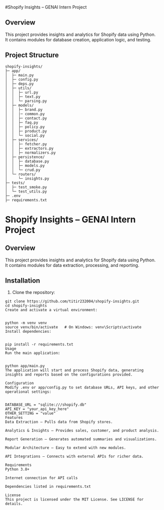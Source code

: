 #Shopify Insights – GENAI Intern Project

## Overview
This project provides insights and analytics for Shopify data using Python.  
It contains modules for database creation, application logic, and testing.

## Project Structure
```
shopify-insights/
├─ app/
│  ├─ main.py
│  ├─ config.py
│  ├─ deps.py
│  ├─ utils/
│  │  ├─ url.py
│  │  ├─ text.py
│  │  └─ parsing.py
│  ├─ models/
│  │  ├─ brand.py
│  │  |─ common.py
│  │  ├─ contact.py
│  │  ├─ faq.py
│  │  ├─ policy.py
│  │  ├─ product.py
│  │  └─ social.py
│  ├─ services/
│  │  ├─ fetcher.py
│  │  ├─ extractors.py
│  │  ├─ normalizers.py
│  ├─ persistence/
│  │  ├─ database.py
│  │  ├─ models.py
│  │  └─ crud.py
│  └─ routers/
│     └─ insights.py
├─ tests/
│  ├─ test_smoke.py
│  └─ test_utils.py
├─ .env
├─ requirements.txt
```
# Shopify Insights – GENAI Intern Project

## Overview
This project provides insights and analytics for Shopify data using Python.  
It contains modules for data extraction, processing, and reporting.

## Installation

1. Clone the repository:
```
git clone https://github.com/titir232004/shopify-insights.git
cd shopify-insights
Create and activate a virtual environment:


python -m venv venv
source venv/bin/activate   # On Windows: venv\Scripts\activate
Install dependencies:


pip install -r requirements.txt
Usage
Run the main application:


python app/main.py
The application will start and process Shopify data, generating insights and reports based on the configurations provided.

Configuration
Modify .env or app/config.py to set database URLs, API keys, and other operational settings:


DATABASE_URL = "sqlite:///shopify.db"
API_KEY = "your_api_key_here"
OTHER_SETTING = "value"
Features
Data Extraction – Pulls data from Shopify stores.

Analytics & Insights – Provides sales, customer, and product analysis.

Report Generation – Generates automated summaries and visualizations.

Modular Architecture – Easy to extend with new modules.

API Integrations – Connects with external APIs for richer data.

Requirements
Python 3.8+

Internet connection for API calls

Dependencies listed in requirements.txt

License
This project is licensed under the MIT License. See LICENSE for details.





